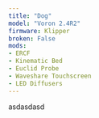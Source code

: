 ```yaml
---
title: "Dog"
model: "Voron 2.4R2"
firmware: Klipper
broken: False
mods:
- ERCF
- Kinematic Bed
- Euclid Probe
- Waveshare Touchscreen
- LED Diffusers
---
```


asdasdasd
